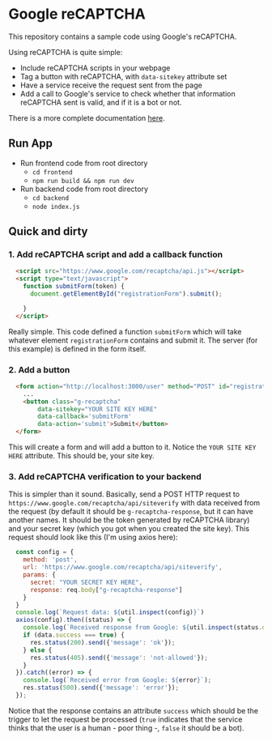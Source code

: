 # Google reCAPTCHA

This repository contains a sample code using Google's reCAPTCHA.

Using reCAPTCHA is quite simple:

- Include reCAPTCHA scripts in your webpage
- Tag a button with reCAPTCHA, with `data-sitekey` attribute set
- Have a service receive the request sent from the page
- Add a call to Google's service to check whether that information reCAPTCHA
  sent is valid, and if it is a bot or not.

There is a more complete documentation [here](https://www.google.com/recaptcha).

## Run App
- Run frontend code from root directory
  - `cd frontend`
  - `npm run build && npm run dev`
- Run backend code from root directory
  - `cd backend`
  - `node index.js`

## Quick and dirty

### 1. Add reCAPTCHA script and add a callback function

```html
  <script src="https://www.google.com/recaptcha/api.js"></script>
  <script type="text/javascript">
    function submitForm(token) {
      document.getElementById("registrationForm").submit();

    }
  </script>
```

Really simple. This code defined a function `submitForm` which will take
whatever element `registrationForm` contains and submit it. The server
(for this example) is defined in the form itself.

### 2. Add a button

```html
  <form action="http://localhost:3000/user" method="POST" id="registrationForm">
    ...
    <button class="g-recaptcha" 
        data-sitekey="YOUR SITE KEY HERE" 
        data-callback='submitForm' 
        data-action='submit'>Submit</button>
  </form>
```

This will create a form and will add a button to it. Notice the `YOUR SITE KEY HERE`
attribute. This should be, your site key.

### 3. Add reCAPTCHA verification to your backend
  
This is simpler than it sound. Basically, send a POST HTTP request to `https://www.google.com/recaptcha/api/siteverify` with data received from the request (by default it should be
`g-recaptcha-response`, but it can have another names. It should be the
token generated by reCAPTCHA library) and your secret key (which you got when
you created the site key). This request should look like this (I'm using axios
here):

```javascript
  const config = {
    method: 'post',
    url: 'https://www.google.com/recaptcha/api/siteverify',
    params: {
      secret: "YOUR SECRET KEY HERE",
      response: req.body["g-recaptcha-response"]
    }
  }
  console.log(`Request data: ${util.inspect(config)}`)
  axios(config).then((status) => {
    console.log(`Received response from Google: ${util.inspect(status.data)}`);
    if (data.success === true) {
      res.status(200).send({'message': 'ok'});
    } else {
      res.status(405).send({'message': 'not-allowed'});
    }
  }).catch((error) => {
    console.log(`Received error from Google: ${error}`);
    res.status(500).send({'message': 'error'});
  });
```

Notice that the response contains an attribute `success` which should be the
trigger to let the request be processed (`true` indicates that the service
thinks that the user is a human - poor thing -, `false` it should be a bot).
